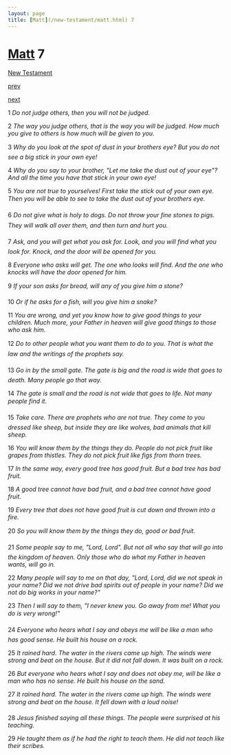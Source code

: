 ```yaml
---
layout: page
title: [Matt](/new-testament/matt.html) 7
---
```


# [Matt](/new-testament/matt.html) 7

[New Testament](/new-testament.html)


[prev](/new-testament/matt/matt-6.html)


[next](/new-testament/matt/matt-8.html)

1 _Do not judge others, then you will not be judged._

2 _The way you judge others, that is the way you will be judged. How much you give to others is how much will be given to you._

3 _Why do you look at the spot of dust in your brothers eye? But you do not see a big stick in your own eye!_

4 _Why do you say to your brother, "Let me take the dust out of your eye"? And all the time you have that stick in your own eye!_

5 _You are not true to yourselves! First take the stick out of your own eye. Then you will be able to see to take the dust out of your brothers eye._

6 _Do not give what is holy to dogs. Do not throw your fine stones to pigs. They will walk all over them, and then turn and hurt you._

7 _Ask, and you will get what you ask for. Look, and you will find what you look for.  Knock, and the door will be opened for you._

8 _Everyone who asks will get. The one who looks will find. And the one who knocks will have the door opened for him._

9 _If your son asks for bread, will any of you give him a stone?_

10 _Or if he asks for a fish, will you give him a snake?_

11 _You are wrong, and yet you know how to give good things to your children. Much more,  your Father in heaven will give good things to those who ask him._

12 _Do to other people what you want them to do to you. That is what the law and the writings of the prophets say._

13 _Go in by the small gate. The gate is big and the road is wide that goes to death. Many people go that way._

14 _The gate is small and the road is not wide that goes to life. Not many people find it._

15 _Take care. There are prophets who are not true. They come to you dressed like sheep,  but inside they are like wolves, bad animals that kill sheep._

16 _You will know them by the things they do. People do not pick fruit like grapes from thistles. They do not pick fruit like figs from thorn trees._

17 _In the same way, every good tree has good fruit. But a bad tree has bad fruit._

18 _A good tree cannot have bad fruit, and a bad tree cannot have good fruit._

19 _Every tree that does not have good fruit is cut down and thrown into a fire._

20 _So you will know them by the things they do, good or bad fruit._

21 _Some people say to me, "Lord, Lord". But not all who say that will go into the kingdom of heaven. Only those who do what my Father in heaven wants, will go in._

22 _Many people will say to me on that day, "Lord, Lord, did we not speak in your name?  Did we not drive bad spirits out of people in your name? Did we not do big works in your name?"_

23 _Then I will say to them, "I never knew you. Go away from me! What you do is very wrong!" _

24 _Everyone who hears what I say and obeys me will be like a man who has good sense.  He built his house on a rock._

25 _It rained hard. The water in the rivers came up high. The winds were strong and beat on the house. But it did not fall down. It was built on a rock._

26 _But everyone who hears what I say and does not obey me, will be like a man who has no sense. He built his house on the sand._

27 _It rained hard. The water in the rivers came up high. The winds were strong and beat on the house. It fell down with a loud noise!_

28 _Jesus finished saying all these things. The people were surprised at his teaching._

29 _He taught them as if he had the right to teach them. He did not teach like their scribes._

